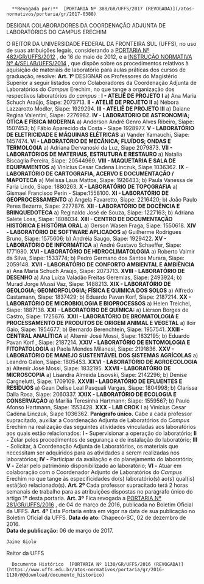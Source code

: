       **Revogada por:**  [PORTARIA Nº 388/GR/UFFS/2017 (REVOGADA)](/atos-normativos/portaria/gr/2017-0388) 

   DESIGNA COLABORADORES DA COORDENAÇÃO ADJUNTA DE LABORATÓRIOS DO CAMPUS ERECHIM  

 O REITOR DA UNIVERSIDADE FEDERAL DA FRONTEIRA SUL (UFFS), no uso de suas atribuições legais, considerando a [PORTARIA Nº 482/GR/UFFS/2012](https://www.uffs.edu.br/atos-normativos/portaria/gr/2012-0482)  , de 16 de maio de 2012, e a [INSTRUÇÃO NORMATIVA Nº 4/SELAB/UFFS/2014](https://www.uffs.edu.br/atos-normativos/instrucao-normativa/selab/2014-0004)  , que dispõe sobre os procedimentos relativos à aquisição de materiais de laboratório para aulas práticas dos cursos de graduação, resolve:   **Art. 1º** DESIGNAR os Professores do Magistério Superior a seguir listados como Colaboradores da Coordenação Adjunta de Laboratórios do *Campus* Erechim, no que tange a organização dos respectivos laboratórios do *campus* : **I - ATELIÊ DE PROJETO I**  a) Ana Maria Schuch Araújo, Siape: 2073713. **II - ATELIÊ DE PROJETO II**  a) Nébora Lazzarotto Modler, Siape: 1929294. **III - ATELIÊ DE PROJETO III**  a) Daiane Regina Valentini, Siape: 2276982. **IV - LABORATÓRIO DE ASTRONOMIA; ÓTICA E FÍSICA MODERNA**   a) Anderson André Genro Alves Ribeiro, Siape: 1507453; b) Fábio Aparecido da Costa - Siape 1928977. **V - LABORATÓRIO DE ELETRICIDADE E MÁQUINAS ELÉTRICAS**   a) Vander Yamauchi, Siape: 1457474. **VI - LABORATÓRIO DE MECÂNICA; FLUÍDOS; ONDAS E TERMOLOGIA**   a) Adriana Dervanoski da Luz, Siape 2079873. **VII - LABORATÓRIOS DE MATERIAIS, ESTRUTURA E RESTAURO**   a) Natalia Biscaglia Pereira, Siape: 20544969. **VIII - MAQUETARIA E SALA DE EQUIPAMENTOS**  a) Vinícius Cesar Cadena Linczuk, Siape 1036362. **IX - LABORATÓRIO DE CARTOGRAFIA, ACERVO E DOCUMENTAÇÃO / MAPOTECA**  a) Melissa Laus Mattos, Siape: 1926433;  b) Paula Vanessa de Faria Lindo, Siape: 1880263. **X - LABORATÓRIO DE TOPOGRAFIA**  a) Gismael Francisco Perin - Siape:1558100. **XI - LABORATÓRIO DE GEOPROCESSAMENTO**  a) Angela Favaretto, Siape: 2216420; b) João Paulo Peres Bezerra, Siape: 2277876. **XII - LABORATÓRIO DE DOCÊNCIA E BRINQUEDOTECA**  a) Reginaldo José de Souza, Siape: 1227163; b) Adriana Salete Loss, Siape: 1808034. **XIII - CENTRO DE DOCUMENTAÇÃO HISTÓRICA E HISTÓRIA ORAL**   a) Gerson Wasen Fraga, Siape: 1550618. **XIV - LABORATÓRIO DE SOFTWARE APLICADOS**   a) Guilherme Rodrigues Bruno, Siape: 1575606; b) Andréia Saugo, Siape: 1929422. **XV - LABORATÓRIO DE INFORMÁTICA**  a) André Gustavo Schaeffer, Siape: 1771980. **XVI - LABORATÓRIO DE HIDROCLIMATOLOGIA**  a) Roberto Valmir da Silva, Siape: 1533774;  b) Pedro Germano dos Santos Murara, Siape: 2059148.  **XVII - LABORATÓRIO DE CONFORTO AMBIENTAL E AMBIÊNCIA**   a) Ana Maria Schuch Araújo, Siape: 2073713. **XVIII - LABORATÓRIO DE DESENHO**   a) Ana Luíza Valadão Freitas Geremias, Siape: 2493924; b) Murad Jorge Mussi Vaz, Siape: 1488213. **XIX - LABORATÓRIO DE GEOLOGIA; GEOMORFOLOGIA; FÍSICA E QUIMICA DOS SOLOS**  a) Alfredo Castamann, Siape: 1837429; b) Eduardo Pavan Korf, Siape: 2187214. **XX - LABORATÓRIO DE MICROBIOLOGIA E BIOPROCESSOS**   a) Helen Treichel, Siape: 1887138.  **XXI - LABORATÓRIO DE QUÍMICA:**   a) Liérson Borges de Castro, Siape: 1725676. **XXII - LABORATÓRIO DE BROMATOLOGIA E PROCESSAMENTO DE PRODUTOS DE ORIGEM ANIMAL E VEGETAL**   a) Iloir Gaio, Siape: 1954677; b) Bernardo Berenchtein, Siape: 1957541. **XXIII - CENTRAL ANALÍTICA**  a) Altemir José Mossi, Siape: 1832195; b) Eduardo Pavan Korf , Siape: 2187214. **XXIV - LABORATÓRIO DE ENTOMOLOGIA E FITOPATOLOGIA**   a) Paola Mendes Milanesi, Siape: 2191836. **XXV - LABORATÓRIO DE MANEJO SUSTENTÁVEL DOS SISTEMAS AGRÍCOLAS**   a) Leandro Galon, Siape: 1805453. **XXVI - LABORATÓRIO DE AGROECOLOGIA**   a) Altemir José Mossi, Siape: 1832195. **XXVII - LABORATÓRIO DE MICROSCOPIA**   a) Lisandra Almeida Lisovski, Siape: 2142296; b) Denise Cargnelutti, Siape: 1709109. **XXVIII - LABORATÓRIO DE EFLUENTES E RESÍDUOS**   a) Gean Delise Leal Pasquali Vargas, Siape: 1804998; b) Clarissa Dalla Rosa, Siape: 2060337. **XXIX - LABORATÓRIO DE ECOLOGIA E CONSERVAÇÃO**   a) Marília Teresinha Hartmann; Siape: 1559567; b) Paulo Afonso Hartmann, Siape: 1553428. **XXX - LAB CROK** I a) Vinícius Cesar Cadena Linczuk, Siape 1036362. **Parágrafo único.** Cabe a cada professor supracitado, auxiliar a Coordenação Adjunta de Laboratórios do *Campus* Erechim na realização das seguintes atividades vinculadas aos laboratórios aos quais estão relacionados: **I -** Supervisionar a operação do laboratório; **II -** Zelar pelos procedimentos de segurança e de instalação do laboratório; **III -** Solicitar, à Coordenação Adjunta de Laboratórios, os materiais que necessitam ser adquiridos para as atividades a serem realizadas nos laboratórios; **IV -** Participar da avaliação e do planejamento do laboratório; **V -** Zelar pelo patrimônio disponibilizado ao laboratório; **VI -** Atuar em colaboração com o Coordenador Adjunto de Laboratórios do *Campus* Erechim no que tange às especificidades do(s) laboratório(s) ao(s) qual(is) está(ão) relacionado(s).   **Art. 2º** Cada professor supracitado terá 2 horas semanais de trabalho para as atribuições dispostas no parágrafo único do artigo 1º desta portaria.   **Art. 3º** Fica revogada a [PORTARIA Nº 281/GR/UFFS/2016](https://www.uffs.edu.br/atos-normativos/portaria/gr/2016-0281)  , de 04 de março de 2016, publicada no Boletim Oficial da UFFS.   **Art. 4º** Esta Portaria entra em vigor na data de sua publicação no Boletim Oficial da UFFS.      **Data do ato:** Chapecó-SC, 02 de dezembro de 2016.   
 **Data de publicação:**  06 de março de 2017. 

    Jaime Giolo   
 Reitor da UFFS 

      Documento Histórico  [PORTARIA Nº 1130/GR/UFFS/2016 (REVOGADA)](https://www.uffs.edu.br/atos-normativos/portaria/gr/2016-1130/@@download/documento_historico)     
      